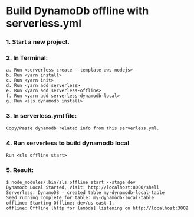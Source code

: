 # Build DynamoDb offline with serverless.yml
  ### 1. Start a new project.
  ### 2. In Terminal:
    a. Run <serverless create --template aws-nodejs>
    b. Run <yarn install>
    c. Run <yarn init>
    d. Run <yarn add serverless>
    e. Run <yarn add serverless-offline>
    f. Run <yarn add serverless-dynamodb-local>
    g. Run <sls dynamodb install>
  ### 3. In serverless.yml file:
    Copy/Paste dynamodb related info from this serverless.yml.
  ### 4. Run serverless to build dynamodb local
    Run <sls offline start>
  ### 5. Result:
    $ node_modules/.bin/sls offline start --stage dev
    Dynamodb Local Started, Visit: http://localhost:8000/shell
    Serverless: DynamoDB - created table my-dynamodb-local-table
    Seed running complete for table: my-dynamodb-local-table
    offline: Starting Offline: dev/us-east-1.
    offline: Offline [http for lambda] listening on http://localhost:3002
